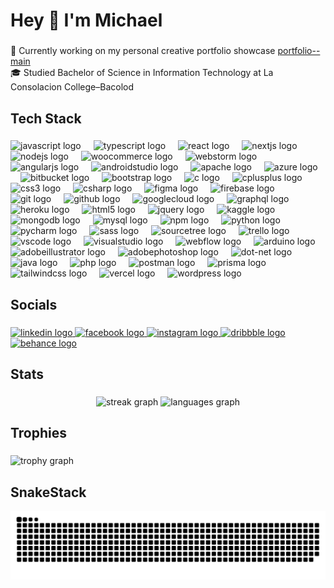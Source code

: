 <h1 align="left">Hey 👋 I'm Michael</h1>

###

<p align="left">🔨 Currently working on my personal creative portfolio showcase <a href="https://michaeldiopenes7.github.io/portfolio--main/" target="_blank">portfolio--main</a><br>🎓 Studied Bachelor of Science in Information Technology at La Consolacion College–Bacolod</p>

###

<h2 align="left">Tech Stack</h2>

###

<div align="left">
  <picture><img src="https://skillicons.dev/icons?i=js" height="30" alt="javascript logo"/></picture>
  <img width="12" />
  <picture><img src="https://cdn.jsdelivr.net/gh/devicons/devicon/icons/typescript/typescript-original.svg" height="30" alt="typescript logo" /></picture>
  <img width="12" />
  <picture><img src="https://skillicons.dev/icons?i=react" height="30" alt="react logo" /></picture>
  <img width="12" />
  <picture><img src="https://skillicons.dev/icons?i=nextjs" height="30" alt="nextjs logo" /></picture>
  <img width="12" />
  <picture><img src="https://skillicons.dev/icons?i=nodejs" height="30" alt="nodejs logo" /></picture>
  <img width="12" />
  <picture><img src="https://cdn.jsdelivr.net/gh/devicons/devicon/icons/woocommerce/woocommerce-original.svg" height="30" alt="woocommerce logo" /></picture>
  <img width="12" />
  <picture><img src="https://cdn.jsdelivr.net/gh/devicons/devicon/icons/webstorm/webstorm-original.svg" height="30" alt="webstorm logo" /></picture>
  <img width="12" />
  <picture><img src="https://skillicons.dev/icons?i=angular" height="30" alt="angularjs logo" /></picture>
  <img width="12" />
  <picture><img src="https://skillicons.dev/icons?i=androidstudio" height="30" alt="androidstudio logo" /></picture>
  <img width="12" />
  <picture><img src="https://cdn.simpleicons.org/apache/D22128" height="30" alt="apache logo" /></picture>
  <img width="12" />
  <picture><img src="https://cdn.jsdelivr.net/gh/devicons/devicon/icons/azure/azure-original.svg" height="30" alt="azure logo" /></picture>
  <img width="12" />
  <picture><img src="https://cdn.jsdelivr.net/gh/devicons/devicon/icons/bitbucket/bitbucket-original.svg" height="30" alt="bitbucket logo" /></picture>
  <img width="12" />
  <picture><img src="https://cdn.jsdelivr.net/gh/devicons/devicon/icons/bootstrap/bootstrap-original.svg" height="30" alt="bootstrap logo" /></picture>
  <img width="12" />
  <picture><img src="https://cdn.jsdelivr.net/gh/devicons/devicon/icons/c/c-original.svg" height="30" alt="c logo" /></picture>
  <img width="12" />
  <picture><img src="https://cdn.jsdelivr.net/gh/devicons/devicon/icons/cplusplus/cplusplus-original.svg" height="30" alt="cplusplus logo" /></picture>
  <img width="12" />
  <picture><img src="https://skillicons.dev/icons?i=css" height="30" alt="css3 logo" /></picture>
  <img width="12" />
  <picture><img src="https://skillicons.dev/icons?i=cs" height="30" alt="csharp logo" /></picture>
  <img width="12" />
  <picture><img src="https://skillicons.dev/icons?i=figma" height="30" alt="figma logo" /></picture>
  <img width="12" />
  <picture><img src="https://cdn.jsdelivr.net/gh/devicons/devicon/icons/firebase/firebase-plain.svg" height="30" alt="firebase logo" /></picture>
  <img width="12" />
  <picture><img src="https://skillicons.dev/icons?i=git" height="30" alt="git logo" /></picture>
  <img width="12" />
  <picture><img src="https://skillicons.dev/icons?i=github" height="30" alt="github logo" /></picture>
  <img width="12" />
  <picture><img src="https://skillicons.dev/icons?i=gcp" height="30" alt="googlecloud logo" /></picture>
  <img width="12" />
  <picture><img src="https://skillicons.dev/icons?i=graphql" height="30" alt="graphql logo" /></picture>
  <img width="12" />
  <picture><img src="https://skillicons.dev/icons?i=heroku" height="30" alt="heroku logo" /></picture>
  <img width="12" />
  <picture><img src="https://skillicons.dev/icons?i=html" height="30" alt="html5 logo" /></picture>
  <img width="12" />
  <picture><img src="https://skillicons.dev/icons?i=jquery" height="30" alt="jquery logo" /></picture>
  <img width="12" />
  <picture><img src="https://cdn.jsdelivr.net/gh/devicons/devicon/icons/kaggle/kaggle-original.svg" height="30" alt="kaggle logo" /></picture>
  <img width="12" />
  <picture><img src="https://skillicons.dev/icons?i=mongodb" height="30" alt="mongodb logo" /></picture>
  <img width="12" />
  <picture><img src="https://skillicons.dev/icons?i=mysql" height="30" alt="mysql logo" /></picture>
  <img width="12" />
  <picture><img src="https://cdn.jsdelivr.net/gh/devicons/devicon/icons/npm/npm-original-wordmark.svg" height="30" alt="npm logo" /></picture>
  <img width="12" />
  <picture><img src="https://skillicons.dev/icons?i=py" height="30" alt="python logo" /></picture>
  <img width="12" />
  <picture><img src="https://cdn.jsdelivr.net/gh/devicons/devicon/icons/pycharm/pycharm-original.svg" height="30" alt="pycharm logo" /></picture>
  <img width="12" />
  <picture><img src="https://cdn.jsdelivr.net/gh/devicons/devicon/icons/sass/sass-original.svg" height="30" alt="sass logo" /></picture>
  <img width="12" />
  <picture><img src="https://cdn.jsdelivr.net/gh/devicons/devicon/icons/sourcetree/sourcetree-original.svg" height="30" alt="sourcetree logo" /></picture>
  <img width="12" />
  <picture><img src="https://cdn.jsdelivr.net/gh/devicons/devicon/icons/trello/trello-plain.svg" height="30" alt="trello logo" /></picture>
  <img width="12" />
  <picture><img src="https://cdn.jsdelivr.net/gh/devicons/devicon/icons/vscode/vscode-original.svg" height="30" alt="vscode logo" /></picture>
  <img width="12" />
  <picture><img src="https://cdn.jsdelivr.net/gh/devicons/devicon/icons/visualstudio/visualstudio-plain.svg" height="30" alt="visualstudio logo" /></picture>
  <img width="12" />
  <picture><img src="https://cdn.jsdelivr.net/gh/devicons/devicon/icons/webflow/webflow-original.svg" height="30" alt="webflow logo" /></picture>
  <img width="12" />
  <picture><img src="https://skillicons.dev/icons?i=arduino" height="30" alt="arduino logo" /></picture>
  <img width="12" />
  <picture><img src="https://skillicons.dev/icons?i=ai" height="30" alt="adobeillustrator logo" /></picture>
  <img width="12" />
  <picture><img src="https://skillicons.dev/icons?i=ps" height="30" alt="adobephotoshop logo" /></picture>
  <img width="12" />
  <picture><img src="https://skillicons.dev/icons?i=dotnet" height="30" alt="dot-net logo" /></picture>
  <img width="12" />
  <picture><img src="https://skillicons.dev/icons?i=java" height="30" alt="java logo" /></picture>
  <img width="12" />
  <picture><img src="https://skillicons.dev/icons?i=php" height="30" alt="php logo" /></picture>
  <img width="12" />
  <picture><img src="https://skillicons.dev/icons?i=postman" height="30" alt="postman logo" /></picture>
  <img width="12" />
  <picture><img src="https://skillicons.dev/icons?i=prisma" height="30" alt="prisma logo" /></picture>
  <img width="12" />
  <picture><img src="https://skillicons.dev/icons?i=tailwind" height="30" alt="tailwindcss logo" /></picture>
  <img width="12" />
  <picture><img src="https://skillicons.dev/icons?i=vercel" height="30" alt="vercel logo" /></picture>
  <img width="12" />
  <picture><img src="https://cdn.simpleicons.org/wordpress/21759B" height="30" alt="wordpress logo" /></picture>
</div>


###

<h2 align="left">Socials</h2>

###

<div align="left">
  <a href="https://www.linkedin.com/in/michael-john-diopenes-900680308/" target="_blank" style="outline: none; border: none;">
  <img src="https://raw.githubusercontent.com/maurodesouza/profile-readme-generator/master/src/assets/icons/social/linkedin/default.svg" width="32" height="24" alt="linkedin logo" />
</a>
<a href="https://www.facebook.com/MichaelJohnnnnn" target="_blank" style="outline: none; border: none;">
  <img src="https://raw.githubusercontent.com/maurodesouza/profile-readme-generator/master/src/assets/icons/social/facebook/default.svg" width="32" height="24" alt="facebook logo" />
</a>
<a href="https://www.instagram.com/michael_92302/" target="_blank" style="outline: none; border: none;">
  <img src="https://raw.githubusercontent.com/maurodesouza/profile-readme-generator/master/src/assets/icons/social/instagram/default.svg" width="32" height="24" alt="instagram logo" />
</a>
<a href="https://dribbble.com/emjay23" target="_blank" style="outline: none; border: none;">
  <img src="https://raw.githubusercontent.com/maurodesouza/profile-readme-generator/master/src/assets/icons/social/dribbble/default.svg" width="32" height="24" alt="dribbble logo" />
</a>
<a href="https://www.behance.net/michaeldiopenes" target="_blank" style="outline: none; border: none;">
  <img src="https://raw.githubusercontent.com/maurodesouza/profile-readme-generator/master/src/assets/icons/social/behance/default.svg" width="32" height="24" alt="behance logo" />
</a>
</div>


###

<h2 align="left">Stats</h2>

###

<div align="center">
  <img src="https://streak-stats.demolab.com?user=michaeldiopenes7&locale=en&mode=daily&theme=default&hide_border=true&border_radius=5&order=3" height="150" alt="streak graph"  />
  <img src="https://github-readme-stats.vercel.app/api/top-langs?username=michaeldiopenes7&locale=en&hide_title=false&layout=compact&card_width=320&langs_count=5&theme=default&hide_border=true&order=2" height="150" alt="languages graph"  />
</div>
</div>
  
###

<h2 align="left">Trophies</h2>

###

  <img src="https://github-profile-trophy.vercel.app?username=michaeldiopenes7&theme=onestar&column=-1&row=1&margin-w=8&margin-h=8&no-bg=true&no-frame=true&order=4" height="150" alt="trophy graph"  />
</div>

###

###

<h2 align="left">SnakeStack</h2>

<picture>
  <source media="(prefers-color-scheme: dark)" srcset="https://raw.githubusercontent.com/michaeldiopenes7/michaeldiopenes7/output/github-snake-dark.svg" />
  <source media="(prefers-color-scheme: light)" srcset="https://raw.githubusercontent.com/michaeldiopenes7/michaeldiopenes7/output/github-snake.svg" />
  <img alt="github-snake" src="https://raw.githubusercontent.com/michaeldiopenes7/michaeldiopenes7/output/github-snake.svg" />
</picture>

